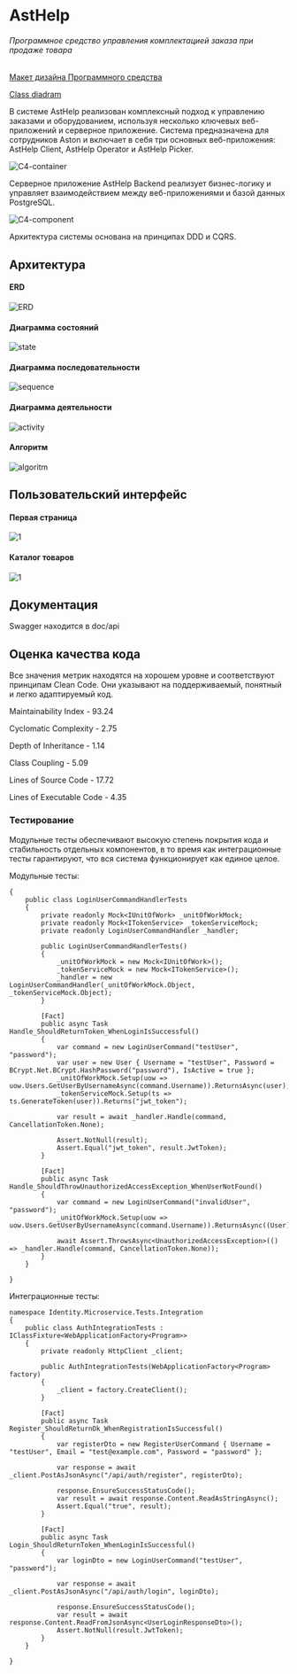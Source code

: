 # AstHelp
###### Программное средство управления комплектацией заказа при продаже товара

 [Макет дизайна Программного средства](https://www.figma.com/design/8CPJnddexH57UAMTKLGtJ4/%D0%B4%D0%B8%D0%BF%D0%BB%D0%BE%D0%BC?node-id=0-1&t=XpH2bcQ2ieBZyz36-1)

 [Class diadram](https://github.com/polinaLesak/AstHelp/blob/main/doc/images/class.png)


В системе AstHelp реализован комплексный подход к управлению заказами и оборудованием, используя несколько ключевых веб-приложений и серверное приложение. Система предназначена для сотрудников Aston и включает в себя три основных веб-приложения: AstHelp Client, AstHelp Operator и AstHelp Picker. 

![C4-container](https://github.com/polinaLesak/AstHelp/blob/main/doc/images/C4_container.jpg)
 

Серверное приложение AstHelp Backend реализует бизнес-логику и управляет взаимодействием между веб-приложениями и базой данных PostgreSQL. 

![C4-component](https://github.com/polinaLesak/AstHelp/blob/main/doc/images/C4_component.jpg)


Архитектура системы основана на принципах DDD и CQRS. 

##  Архитектура

#### ERD
![ERD](https://github.com/polinaLesak/AstHelp/blob/main/doc/images/ERD.png)

#### Диаграмма состояний

![state](https://github.com/polinaLesak/AstHelp/blob/main/doc/images/state.png)

#### Диаграмма последовательности

![sequence](https://github.com/polinaLesak/AstHelp/blob/main/doc/images/sequence.png)

#### Диаграмма деятельности

![activity](https://github.com/polinaLesak/AstHelp/blob/main/doc/images/activity.png)

#### Алгоритм

![algoritm](https://github.com/polinaLesak/AstHelp/blob/main/doc/images/algoritm.jpg)

##  Пользовательский интерфейс

#### Первая страница

![1](https://github.com/polinaLesak/AstHelp/blob/main/doc/interface/1.jpg)

#### Каталог товаров

![1](https://github.com/polinaLesak/AstHelp/blob/main/doc/interface/katalog.jpg)


## Документация

Swagger находится в doc/api

## Оценка качества кода

Все значения метрик находятся на хорошем уровне и соответствуют принципам Clean Code. Они указывают на поддерживаемый, понятный и легко адаптируемый код.

Maintainability Index - 93.24


Cyclomatic Complexity - 2.75


Depth of Inheritance - 1.14


Class Coupling - 5.09


Lines of Source Code - 17.72


 Lines of Executable Code - 4.35 

### Тестирование

Модульные тесты обеспечивают высокую степень покрытия кода и стабильность отдельных компонентов, в то время как интеграционные тесты гарантируют, что вся система функционирует как единое целое. 

Модульные тесты:

``` namespace Identity.Microservice.Tests.Unit
{
    public class LoginUserCommandHandlerTests
    {
        private readonly Mock<IUnitOfWork> _unitOfWorkMock;
        private readonly Mock<ITokenService> _tokenServiceMock;
        private readonly LoginUserCommandHandler _handler;

        public LoginUserCommandHandlerTests()
        {
            _unitOfWorkMock = new Mock<IUnitOfWork>();
            _tokenServiceMock = new Mock<ITokenService>();
            _handler = new LoginUserCommandHandler(_unitOfWorkMock.Object, _tokenServiceMock.Object);
        }

        [Fact]
        public async Task Handle_ShouldReturnToken_WhenLoginIsSuccessful()
        {
            var command = new LoginUserCommand("testUser", "password");
            var user = new User { Username = "testUser", Password = BCrypt.Net.BCrypt.HashPassword("password"), IsActive = true };
            _unitOfWorkMock.Setup(uow => uow.Users.GetUserByUsernameAsync(command.Username)).ReturnsAsync(user);
            _tokenServiceMock.Setup(ts => ts.GenerateToken(user)).Returns("jwt_token");

            var result = await _handler.Handle(command, CancellationToken.None);

            Assert.NotNull(result);
            Assert.Equal("jwt_token", result.JwtToken);
        }

        [Fact]
        public async Task Handle_ShouldThrowUnauthorizedAccessException_WhenUserNotFound()
        {
            var command = new LoginUserCommand("invalidUser", "password");
            _unitOfWorkMock.Setup(uow => uow.Users.GetUserByUsernameAsync(command.Username)).ReturnsAsync((User)null);

            await Assert.ThrowsAsync<UnauthorizedAccessException>(() => _handler.Handle(command, CancellationToken.None));
        }
    }

}
```

Интеграционные тесты:

```
namespace Identity.Microservice.Tests.Integration
{
    public class AuthIntegrationTests : IClassFixture<WebApplicationFactory<Program>>
    {
        private readonly HttpClient _client;

        public AuthIntegrationTests(WebApplicationFactory<Program> factory)
        {
            _client = factory.CreateClient();
        }

        [Fact]
        public async Task Register_ShouldReturnOk_WhenRegistrationIsSuccessful()
        {
            var registerDto = new RegisterUserCommand { Username = "testUser", Email = "test@example.com", Password = "password" };

            var response = await _client.PostAsJsonAsync("/api/auth/register", registerDto);

            response.EnsureSuccessStatusCode();
            var result = await response.Content.ReadAsStringAsync();
            Assert.Equal("true", result);
        }

        [Fact]
        public async Task Login_ShouldReturnToken_WhenLoginIsSuccessful()
        {
            var loginDto = new LoginUserCommand("testUser", "password");

            var response = await _client.PostAsJsonAsync("/api/auth/login", loginDto);

            response.EnsureSuccessStatusCode();
            var result = await response.Content.ReadFromJsonAsync<UserLoginResponseDto>();
            Assert.NotNull(result.JwtToken);
        }
    }

}
```